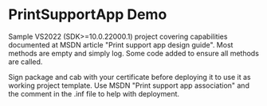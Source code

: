 # PrintSupportApp Demo
Sample VS2022 (SDK>=10.0.22000.1) project covering capabilities documented at MSDN article "Print support app design guide".
Most methods are empty and simply log. Some code added to ensure all methods are called.

Sign package and cab with your certificate before deploying it to use it as working project template. Use MSDN "Print support app association" and the comment in the .inf file to help with deployment.